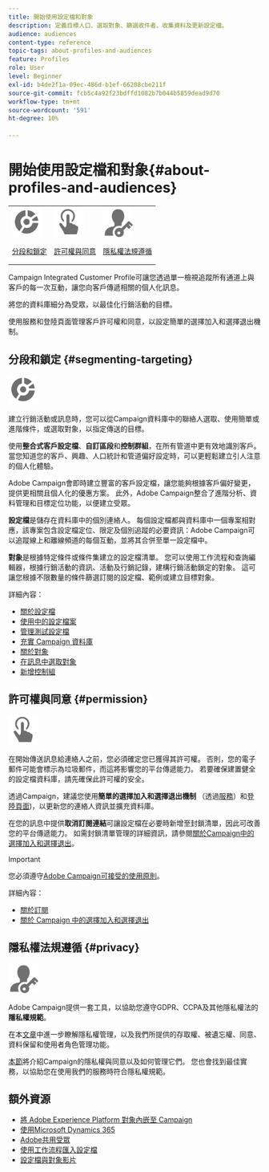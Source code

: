 ```yaml
---
title: 開始使用設定檔和對象
description: 定義目標人口、選取對象、篩選收件者、收集資料及更新設定檔。
audience: audiences
content-type: reference
topic-tags: about-profiles-and-audiences
feature: Profiles
role: User
level: Beginner
exl-id: b4de2f1a-09ec-486d-b1ef-66208cbe211f
source-git-commit: fcb5c4a92f23bdffd1082b7b044b5859dead9d70
workflow-type: tm+mt
source-wordcount: '591'
ht-degree: 10%

---
```


# 開始使用設定檔和對象{#about-profiles-and-audiences}

<table>
<tr>
<td><img src="assets/do-not-localize/icon_segment.svg" width="60px"><p><a href="#segmenting-targeting">分段和鎖定</a></p></td>
<td><img src="assets/do-not-localize/icon_permission.svg" width="60px"><p><a href="#permission">許可權與同意</a></p></td>
<td><img src="assets/do-not-localize/icon_privacy.svg" width="60px"><p><a href="#privacy">隱私權法規遵循</a></p></td></tr>
</table>

Campaign Integrated Customer Profile可讓您透過單一檢視追蹤所有通道上與客戶的每一次互動，讓您向客戶傳遞相關的個人化訊息。

將您的資料庫細分為受眾，以最佳化行銷活動的目標。

使用服務和登陸頁面管理客戶許可權和同意，以設定簡單的選擇加入和選擇退出機制。

## 分段和鎖定 {#segmenting-targeting}

<img src="assets/do-not-localize/icon_segment.svg" width="60px">

建立行銷活動或訊息時，您可以從Campaign資料庫中的聯絡人選取、使用簡單或進階條件，或選取對象，以指定傳送的目標。

使用&#x200B;**整合式客戶設定檔**、**自訂區段**&#x200B;和&#x200B;**控制群組**，在所有管道中更有效地識別客戶。 當您知道您的客戶、興趣、人口統計和管道偏好設定時，可以更輕鬆建立引人注意的個人化體驗。

Adobe Campaign會即時建立豐富的客戶設定檔，讓您能夠根據客戶偏好變更，提供更相關且個人化的優惠方案。 此外，Adobe Campaign整合了進階分析、資料管理和目標定位功能，以便建立受眾。

**設定檔**&#x200B;是儲存在資料庫中的個別連絡人。 每個設定檔都與資料庫中一個專案相對應，該專案包含設定檔定位、限定及個別追蹤的必要資訊：Adobe Campaign可以追蹤線上和離線頻道的每個互動，並將其合併至單一設定檔中。

**對象**&#x200B;是根據特定條件或條件集建立的設定檔清單。 您可以使用工作流程和查詢編輯器，根據行銷活動的資訊、活動及行銷記錄，建構行銷活動鎖定的對象。 這可讓您根據不限數量的條件篩選訂閱的設定檔、範例或建立目標對象。

詳細內容：

* [關於設定檔](../../audiences/using/about-profiles.md)
* [使用中的設定檔案](../../audiences/using/active-profiles.md)
* [管理測試設定檔](../../audiences/using/managing-test-profiles.md)
* [充實 Campaign 資料庫](../../audiences/using/enriching-campaign-database.md)
* [關於對象](../../audiences/using/about-audiences.md)
* [在訊息中選取對象](../../audiences/using/selecting-an-audience-in-a-message.md)
* [新增控制組](../../sending/using/control-group.md)

## 許可權與同意 {#permission}

<img src="assets/do-not-localize/icon_permission.svg"  width="60px">

在開始傳送訊息給連絡人之前，您必須確定您已獲得其許可權。 否則，您的電子郵件可能會標示為垃圾郵件，而這將影響您的平台傳遞能力。 若要確保建置健全的設定檔資料庫，請先確保此許可權的安全。

透過Campaign，建議您使用&#x200B;**簡單的選擇加入和選擇退出機制** （透過[服務](../../audiences/using/creating-a-service.md)）和[登陸頁面](../../channels/using/getting-started-with-landing-pages.md))，以更新您的連絡人資訊並擴充資料庫。

在您的訊息中提供&#x200B;**取消訂閱連結**&#x200B;可讓設定檔在必要時新增至封鎖清單，因此可改善您的平台傳遞能力。 如需封鎖清單管理的詳細資訊，請參閱[關於Campaign中的選擇加入和選擇退出](../../audiences/using/about-opt-in-and-opt-out-in-campaign.md)。

>[!IMPORTANT]
>
>您必須遵守[Adobe Campaign可接受的使用原則](https://www.adobe.com/legal/terms/aup.html)。

詳細內容：

* [關於訂閱](../../audiences/using/about-subscriptions.md)
* [關於 Campaign 中的選擇加入和選擇退出](../../audiences/using/about-opt-in-and-opt-out-in-campaign.md)

## 隱私權法規遵循 {#privacy}

<img src="assets/do-not-localize/icon_privacy.svg" width="60px">

Adobe Campaign提供一套工具，以協助您遵守GDPR、CCPA及其他隱私權法的&#x200B;**隱私權規範**。

在本[文章](https://helpx.adobe.com/tw/campaign/kb/campaign-privacy.html)中進一步瞭解隱私權管理，以及我們所提供的存取權、被遺忘權、同意、資料保留和使用者角色管理功能。

[本節](../../start/using/privacy.md)將介紹Campaign的隱私權與同意以及如何管理它們。 您也會找到最佳實務，以協助您在使用我們的服務時符合隱私權規範。

## 額外資源

* [將 Adobe Experience Platform 對象內嵌至 Campaign](../../integrating/using/ingest-aep-data.md)
* [使用Microsoft Dynamics 365](../../integrating/using/d365-acs-get-started.md)
* [Adobe共用受眾](../../integrating/using/sharing-audiences-with-audience-manager-or-people-core-service.md)
* [使用工作流程匯入設定檔](../../automating/using/creating-import-workflow-templates.md)
* [設定檔與對象影片](https://experienceleague.adobe.com/docs/campaign-standard-learn/tutorials/profiles-and-audiences/creating-profiles-and-audiences.html)
